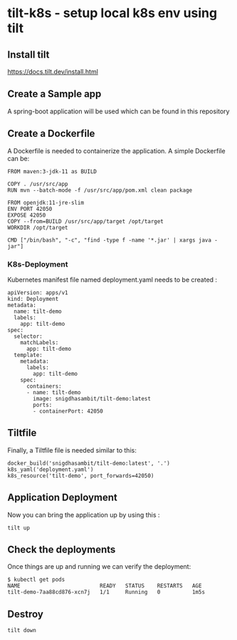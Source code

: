 # tilt-k8s - setup local k8s env using tilt

## Install tilt

https://docs.tilt.dev/install.html

## Create a Sample app

A spring-boot application will be used which can be found in this repository

## Create a Dockerfile

A Dockerfile is needed to containerize the application. A simple Dockerfile can be:

```
FROM maven:3-jdk-11 as BUILD

COPY . /usr/src/app
RUN mvn --batch-mode -f /usr/src/app/pom.xml clean package

FROM openjdk:11-jre-slim
ENV PORT 42050
EXPOSE 42050
COPY --from=BUILD /usr/src/app/target /opt/target
WORKDIR /opt/target

CMD ["/bin/bash", "-c", "find -type f -name '*.jar' | xargs java -jar"]
```

### K8s-Deployment

Kubernetes manifest file named deployment.yaml needs to be created :

```
apiVersion: apps/v1
kind: Deployment
metadata:
  name: tilt-demo
  labels:
    app: tilt-demo
spec:
  selector:
    matchLabels:
      app: tilt-demo
  template:
    metadata:
      labels:
        app: tilt-demo
    spec:
      containers:
      - name: tilt-demo
        image: snigdhasambit/tilt-demo:latest
        ports:
        - containerPort: 42050
```

## Tiltfile

Finally, a Tiltfile file is needed similar to this:

```
docker_build('snigdhasambit/tilt-demo:latest', '.')
k8s_yaml('deployment.yaml')
k8s_resource('tilt-demo', port_forwards=42050)
```

## Application Deployment

Now you can bring the application up by using this :

```
tilt up
```

## Check the deployments

Once things are up and running we can verify the deployment:

```
$ kubectl get pods
NAME                         READY   STATUS    RESTARTS   AGE
tilt-demo-7aa88cd876-xcn7j   1/1     Running   0          1m5s
```

## Destroy

```
tilt down
```
